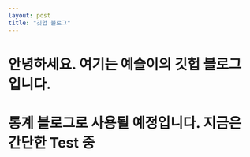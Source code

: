 ```yaml
---
layout: post 
title: "깃헙 블로그"
---
```



# 안녕하세요. 여기는 예슬이의 깃헙 블로그 입니다. 
# 통계 블로그로 사용될 예정입니다. 지금은 간단한 Test 중 
